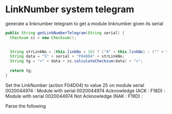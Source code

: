 # LinkNumber system telegram

generate a linknumber telegram to get a module linknumber given its serial

```java
public String getLinkNumberTelegram(String serial) {
  Checksum cc = new Checksum();

  
  String strLinkNo = (this.linkNo < 10) ? ("0" + this.linkNo) : ("" + this.linkNo);
  String data = "S" + serial + "F04D04" + strLinkNo;
  String tg = "<" + data + cc.calculateChecksum(data) + ">";
  
  return tg;
}
```

Set the LinkNumber (action F04D04) to value 25 on module serial 0020044974 : <S0020044974F04D0425FO>
Module with serial 0020044974 Acknowledge (ACK : F18D) : <R0020044974F18DFB>
Module with serial 0020044974 Not Acknowledge (NAK : F19D) : <R0020044974F19DFA>


Parse the following
<S0020044974F04D0409FA>
<R0020044974F18DFB>
<R0020044974F19DFA>
<S0020044974F04D0425FO>
<R0020044974F18DFB>
<R0020044974F19DFA>

